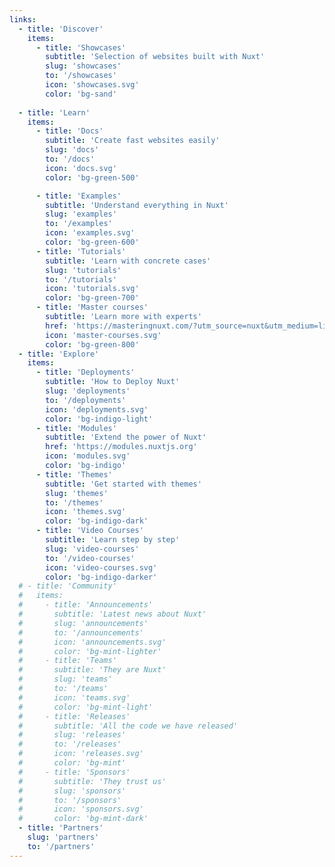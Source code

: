 ```yaml
---
links:
  - title: 'Discover'
    items:
      - title: 'Showcases'
        subtitle: 'Selection of websites built with Nuxt'
        slug: 'showcases'
        to: '/showcases'
        icon: 'showcases.svg'
        color: 'bg-sand'
    
  - title: 'Learn'
    items:
      - title: 'Docs'
        subtitle: 'Create fast websites easily'
        slug: 'docs'
        to: '/docs'
        icon: 'docs.svg'
        color: 'bg-green-500'

      - title: 'Examples'
        subtitle: 'Understand everything in Nuxt'
        slug: 'examples'
        to: '/examples'
        icon: 'examples.svg'
        color: 'bg-green-600'
      - title: 'Tutorials'
        subtitle: 'Learn with concrete cases'
        slug: 'tutorials'
        to: '/tutorials'
        icon: 'tutorials.svg'
        color: 'bg-green-700'
      - title: 'Master courses'
        subtitle: 'Learn more with experts'
        href: 'https://masteringnuxt.com/?utm_source=nuxt&utm_medium=link&utm_campaign=nsite'
        icon: 'master-courses.svg'
        color: 'bg-green-800'
  - title: 'Explore'
    items:
      - title: 'Deployments'
        subtitle: 'How to Deploy Nuxt'
        slug: 'deployments'
        to: '/deployments'
        icon: 'deployments.svg'
        color: 'bg-indigo-light'
      - title: 'Modules'
        subtitle: 'Extend the power of Nuxt'
        href: 'https://modules.nuxtjs.org'
        icon: 'modules.svg'
        color: 'bg-indigo'
      - title: 'Themes'
        subtitle: 'Get started with themes'
        slug: 'themes'
        to: '/themes'
        icon: 'themes.svg'
        color: 'bg-indigo-dark'
      - title: 'Video Courses'
        subtitle: 'Learn step by step'
        slug: 'video-courses'
        to: '/video-courses'
        icon: 'video-courses.svg'
        color: 'bg-indigo-darker'
  # - title: 'Community'
  #   items:
  #     - title: 'Announcements'
  #       subtitle: 'Latest news about Nuxt'
  #       slug: 'announcements'
  #       to: '/announcements'
  #       icon: 'announcements.svg'
  #       color: 'bg-mint-lighter'
  #     - title: 'Teams'
  #       subtitle: 'They are Nuxt'
  #       slug: 'teams'
  #       to: '/teams'
  #       icon: 'teams.svg'
  #       color: 'bg-mint-light'
  #     - title: 'Releases'
  #       subtitle: 'All the code we have released'
  #       slug: 'releases'
  #       to: '/releases'
  #       icon: 'releases.svg'
  #       color: 'bg-mint'
  #     - title: 'Sponsors'
  #       subtitle: 'They trust us'
  #       slug: 'sponsors'
  #       to: '/sponsors'
  #       icon: 'sponsors.svg'
  #       color: 'bg-mint-dark'
  - title: 'Partners'
    slug: 'partners'
    to: '/partners'
---
```

